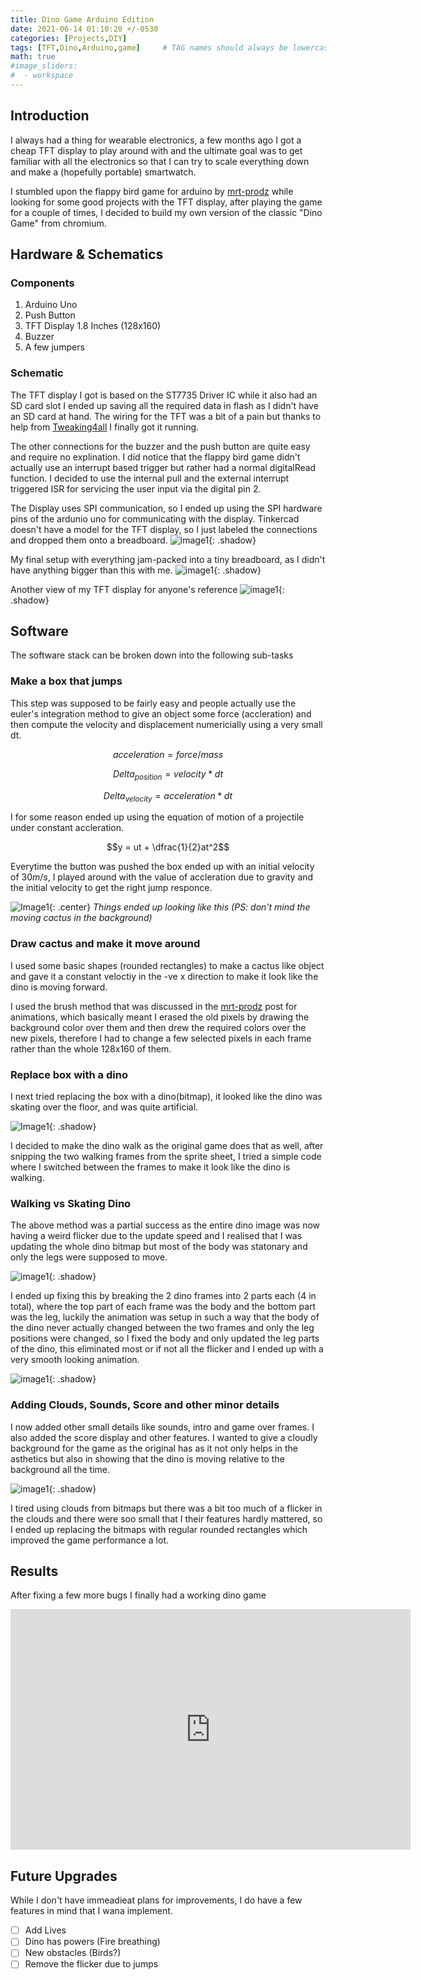 ```yaml
---
title: Dino Game Arduino Edition
date: 2021-06-14 01:10:20 +/-0530
categories: [Projects,DIY]
tags: [TFT,Dino,Arduino,game]     # TAG names should always be lowercase
math: true
#image_sliders:
#  - workspace
---
```


## Introduction
I always had a thing for wearable electronics, a few months ago I got a cheap TFT display to play around with and the ultimate goal was to get familiar with all the electronics so that I can try to scale everything down and make a (hopefully portable) smartwatch.

I stumbled upon the flappy bird game for arduino by [mrt-prodz](https://www.mrt-prodz.com/blog/view/2015/03/flappy-bird-clone-on-the-atmega328-arduino-uno) while looking for some good projects with the TFT display, after playing the game for a couple of times, I decided to build my own version of the classic "Dino Game" from chromium.
## Hardware & Schematics 
### Components 
1. Arduino Uno
2. Push Button
3. TFT Display 1.8 Inches (128x160)
4. Buzzer
5. A few jumpers

### Schematic
The TFT display I got is based on the ST7735 Driver IC while it also had an SD card slot I ended up saving all the required data in flash as I didn't have an SD card at hand. The wiring for the TFT was a bit of a pain but thanks to help from [Tweaking4all](https://www.tweaking4all.com/hardware/arduino/sainsmart-arduino-color-display/) I finally got it running. 

The other connections for the buzzer and the push button are quite easy and require no explination. 
I did notice that the flappy bird game didn't actually use an interrupt based trigger but rather had a normal digitalRead function. I decided to use the internal pull and the external interrupt triggered ISR for servicing the user input via the digital pin 2.

The Display uses SPI communication, so I ended up using the SPI hardware pins of the ardunio uno for communicating with the display. Tinkercad doesn't have a model for the TFT display, so I just labeled the connections and dropped them onto a breadboard.
![image1](/assets/img/DinoGame/schematic_tinkercad.png){: .shadow}

My final setup with everything jam-packed into a tiny breadboard, as I didn't have anything bigger than this with me. 
![image1](/assets/img/DinoGame/schematic_real.png){: .shadow}


Another view of my TFT display for anyone's reference
![image1](/assets/img/DinoGame/TFTDisplay_side.png){: .shadow}


## Software 
The software stack can be broken down into the following sub-tasks
### Make a box that jumps
This step was supposed to be fairly easy and people actually use the euler's integration method to give an object some force (accleration) and then compute the velocity and displacement numericially using a very small dt. 

$$acceleration = force / mass$$

$$Delta_{position} = velocity * dt$$

$$Delta_{velocity} = acceleration * dt$$


I for some reason ended up using the equation of motion of a projectile under constant accleration. 

$$y = ut + \dfrac{1}{2}at^2$$

Everytime the button was pushed the box ended up with an initial velocity of $30 m/s$, I played around with the value of accleration due to gravity and the initial velocity to get the right jump responce. 

![Image1](/assets/img/DinoGame/jumping_box.gif){: .center}
*Things ended up looking like this (PS: don't mind the moving cactus in the background)*
### Draw cactus and make it move around
I used some basic shapes (rounded rectangles) to make a cactus like object and gave it a constant veloctiy in the -ve x direction to make it look like the dino is moving forward.

I used the brush method that was discussed in the [mrt-prodz](https://www.mrt-prodz.com/blog/view/2015/03/flappy-bird-clone-on-the-atmega328-arduino-uno) post for animations, which basically meant I erased the old pixels by drawing the background color over them and then drew the required colors over the new pixels, therefore I had to change a few selected pixels in each frame rather than the whole 128x160 of them.

### Replace box with a dino
I next tried replacing the box with a dino(bitmap), it looked like the dino was skating over the floor, and was quite artificial. 

![Image1](/assets/img/DinoGame/dinoSkating.gif){: .shadow}

I decided to make the dino walk as the original game does that as well, after snipping the two walking frames from the sprite sheet, I tried a simple code where I switched between the frames to make it look like the dino is walking. 

### Walking vs Skating Dino
The above method was a partial success as the entire dino image was now having a weird flicker due to the update speed and I realised that I was updating the whole dino bitmap but most of the body was statonary and only the legs were supposed to move.


![image1](/assets/img/DinoGame/dinoFlicker.gif){: .shadow}


I ended up fixing this by breaking the 2 dino frames into 2 parts each (4 in total), where the top part of each frame was the body and the bottom part was the leg, luckily the animation was setup in such a way that the body of the dino never actually changed between the two frames and only the leg positions were changed, so I fixed the body and only updated the leg parts of the dino, this eliminated most or if not all the flicker and I ended up with a very smooth looking animation.

![image1](/assets/img/DinoGame/dinoWalking.gif){: .shadow}


### Adding Clouds, Sounds, Score and other minor details
I now added other small details like sounds, intro and game over frames. I also added the score display and other features. I wanted to give a cloudly background for the game as the original has as it not only helps in the asthetics but also in showing that the dino is moving relative to the background all the time.

![image1](/assets/img/DinoGame/Home.gif){: .shadow}

I tired using clouds from bitmaps but there was a bit too much of a flicker in the clouds and there were soo small that I their features hardly mattered, so I ended up replacing the bitmaps with regular rounded rectangles which improved the game performance a lot.

## Results
After fixing a few more bugs I finally had a working dino game

<iframe width="640" height="385" src="https://www.youtube.com/embed/1rK0tkbr8Z8" frameborder="0" allowfullscreen></iframe>


## Future Upgrades
While I don't have immeadieat plans for improvements, I do have a few features in mind that I wana implement.
- [ ] Add Lives
- [ ] Dino has powers (Fire breathing)
- [ ] New obstacles (Birds?)
- [ ] Remove the flicker due to jumps
